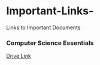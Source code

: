 # Important-Links-

Links to Important Documents

### Computer Science Essentials

[Drive Link](https://drive.google.com/drive/folders/1KjY0lDc-1-8tGRMQnZKZYJzbSPIcYjpZ?usp=drive_link)
